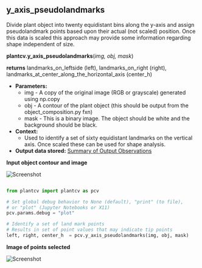 ## y_axis_pseudolandmarks

Divide plant object into twenty equidistant bins along the y-axis and assign pseudolandmark points based upon their 
actual (not scaled) position. Once this data is scaled this approach may provide some information regarding shape 
independent of size.

**plantcv.y_axis_pseudolandmarks**(*img, obj, mask*)

**returns** landmarks_on_leftside (left), landmarks_on_right (right), landmarks_at_center_along_the_horizontal_axis (center_h)

- **Parameters:**
    - img - A copy of the original image (RGB or grayscale) generated using np.copy
    - obj - A contour of the plant object (this should be output from the object_composition.py fxn)
    - mask - This is a binary image. The object should be white and the background should be black.
- **Context:**
    - Used to identify a set of sixty equidistant landmarks on the vertical axis. Once scaled these can be used for shape analysis.
- **Output data stored:** [Summary of Output Observations](output_measurements.md#summary-of-output-observations)

**Input object contour and image**

![Screenshot](img/documentation_images/y_axis_pseudolandmarks/ypl_example_image.jpg)

```python

from plantcv import plantcv as pcv

# Set global debug behavior to None (default), "print" (to file), 
# or "plot" (Jupyter Notebooks or X11)
pcv.params.debug = "plot"

# Identify a set of land mark points
# Results in set of point values that may indicate tip points
left, right, center_h  = pcv.y_axis_pseudolandmarks(img, obj, mask)

```

**Image of points selected**

![Screenshot](img/documentation_images/y_axis_pseudolandmarks/yap_output.jpg)
